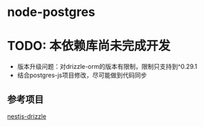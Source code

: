 # node-postgres
# TODO: 本依赖库尚未完成开发
- 版本升级问题：对drizzle-orm的版本有限制，限制只支持到^0.29.1
- 结合postgres-js项目修改，尽可能做到代码同步


## 参考项目
[nestjs-drizzle](https://github.com/knaadh/nestjs-drizzle)